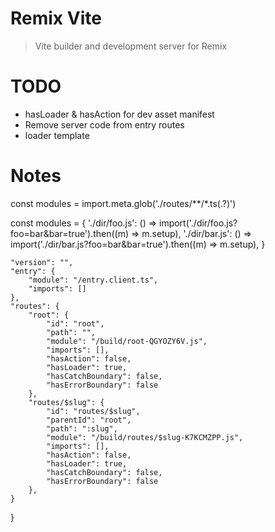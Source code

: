 # Remix Vite

> Vite builder and development server for Remix

# TODO

- hasLoader & hasAction for dev asset manifest
- Remove server code from entry routes
- loader template

# Notes

const modules = import.meta.glob('./routes/**/*.ts(.?)')

const modules = {
  './dir/foo.js': () =>
    import('./dir/foo.js?foo=bar&bar=true').then((m) => m.setup),
  './dir/bar.js': () =>
    import('./dir/bar.js?foo=bar&bar=true').then((m) => m.setup),
}

    "version": "",
    "entry": {
        "module": "/entry.client.ts",
        "imports": []
    },
    "routes": {
        "root": {
            "id": "root",
            "path": "",
            "module": "/build/root-QGYOZY6V.js",
            "imports": [],
            "hasAction": false,
            "hasLoader": true,
            "hasCatchBoundary": false,
            "hasErrorBoundary": false
        },
        "routes/$slug": {
            "id": "routes/$slug",
            "parentId": "root",
            "path": ":slug",
            "module": "/build/routes/$slug-K7KCMZPP.js",
            "imports": [],
            "hasAction": false,
            "hasLoader": true,
            "hasCatchBoundary": false,
            "hasErrorBoundary": false
        },
    }
}
